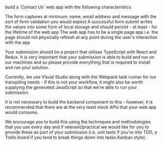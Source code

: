 build a 'Contact Us' web app with the following characteristics

The form captures at minimum: name, email address and message with the sort of form validation you would expect
A successful form submit writes the values into some form of local storage and should persist - at least - for the lifetime of the web app
The web app has to be a single page app i.e. the page should not physically refresh at any point during the user's interaction with the app

Your submission should be a project that utilises TypeScript with React and Redux. It is very important that your submission is able to build and run on our machines and so please provide everything that is required to install and run your solution.

Currently, we use Visual Studio along with the Webpack task runner for our transpiling needs - if this is not your workflow, it might also be worth supplying the generated JavaScript so that we're able to run your submission.

It is not necessary to build the backend component to this - however, it is recommended that there are at the very least mock APIs that your web app would consume.

We encourage you to build this using the techniques and methodologies that you use every day and if relevant/practical we would like for you to provide these as part of your submission (i.e. unit tests if you're into TDD, a Trello board if you tend to break things down into tasks Kanban style).
